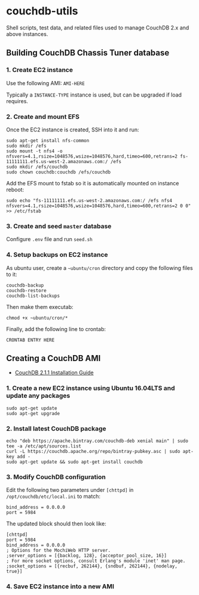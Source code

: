 # couchdb-utils

Shell scripts, test data, and related files used to manage CouchDB 2.x and above instances.

## Building CouchDB Chassis Tuner database

### 1. Create EC2 instance

Use the following AMI: `AMI-HERE`

Typically a `INSTANCE-TYPE` instance is used, but can be upgraded if load requires.

### 2. Create and mount EFS

Once the EC2 instance is created, SSH into it and run:

```
sudo apt-get install nfs-common
sudo mkdir /efs
sudo mount -t nfs4 -o nfsvers=4.1,rsize=1048576,wsize=1048576,hard,timeo=600,retrans=2 fs-11111111.efs.us-west-2.amazonaws.com:/ /efs
sudo mkdir /efs/couchdb
sudo chown couchdb:couchdb /efs/couchdb
```

Add the EFS mount to fstab so it is automatically mounted on instance reboot:

```
sudo echo "fs-11111111.efs.us-west-2.amazonaws.com:/ /efs nfs4 nfsvers=4.1,rsize=1048576,wsize=1048576,hard,timeo=600,retrans=2 0 0" >> /etc/fstab
```

### 3. Create and seed `master` database

Configure `.env` file and run `seed.sh`

### 4. Setup backups on EC2 instance

As ubuntu user, create a `~ubuntu/cron` directory and copy the following files to it:

```
couchdb-backup
couchdb-restore
couchdb-list-backups
```

Then make them executab:

```
chmod +x ~ubuntu/cron/*
```

Finally, add the following line to crontab:

```
CRONTAB ENTRY HERE
```

## Creating a CouchDB AMI

* [CouchDB 2.1.1 Installation Guide](http://docs.couchdb.org/en/2.1.1/install/unix.html)

### 1. Create a new EC2 instance using Ubuntu 16.04LTS and update any packages

```
sudo apt-get update
sudo apt-get upgrade
```

### 2. Install latest CouchDB package

```
echo "deb https://apache.bintray.com/couchdb-deb xenial main" | sudo tee -a /etc/apt/sources.list
curl -L https://couchdb.apache.org/repo/bintray-pubkey.asc | sudo apt-key add -
sudo apt-get update && sudo apt-get install couchdb
```

### 3. Modify CouchDB configuration

Edit the following two parameters under `[chttpd]` in `/opt/couchdb/etc/local.ini` to match:

```
bind_address = 0.0.0.0
port = 5984
```

The updated block should then look like:

```
[chttpd]
port = 5984
bind_address = 0.0.0.0
; Options for the MochiWeb HTTP server.
;server_options = [{backlog, 128}, {acceptor_pool_size, 16}]
; For more socket options, consult Erlang's module 'inet' man page.
;socket_options = [{recbuf, 262144}, {sndbuf, 262144}, {nodelay, true}]
```

### 4. Save EC2 instance into a new AMI
